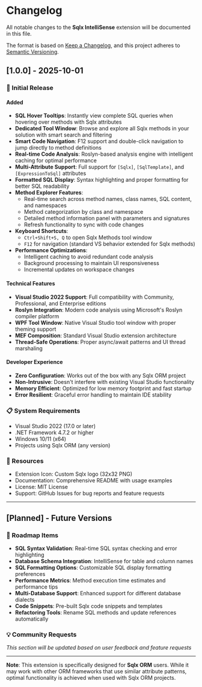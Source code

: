 # Changelog

All notable changes to the **Sqlx IntelliSense** extension will be documented in this file.

The format is based on [Keep a Changelog](https://keepachangelog.com/en/1.0.0/),
and this project adheres to [Semantic Versioning](https://semver.org/spec/v2.0.0.html).

## [1.0.0] - 2025-10-01

### 🎉 Initial Release

#### Added
- **SQL Hover Tooltips**: Instantly view complete SQL queries when hovering over methods with Sqlx attributes
- **Dedicated Tool Window**: Browse and explore all Sqlx methods in your solution with smart search and filtering
- **Smart Code Navigation**: F12 support and double-click navigation to jump directly to method definitions
- **Real-time Code Analysis**: Roslyn-based analysis engine with intelligent caching for optimal performance
- **Multi-Attribute Support**: Full support for `[Sqlx]`, `[SqlTemplate]`, and `[ExpressionToSql]` attributes
- **Formatted SQL Display**: Syntax highlighting and proper formatting for better SQL readability
- **Method Explorer Features**:
  - Real-time search across method names, class names, SQL content, and namespaces
  - Method categorization by class and namespace
  - Detailed method information panel with parameters and signatures
  - Refresh functionality to sync with code changes
- **Keyboard Shortcuts**: 
  - `Ctrl+Shift+S, Q` to open Sqlx Methods tool window
  - `F12` for navigation (standard VS behavior extended for Sqlx methods)
- **Performance Optimizations**:
  - Intelligent caching to avoid redundant code analysis
  - Background processing to maintain UI responsiveness
  - Incremental updates on workspace changes

#### Technical Features
- **Visual Studio 2022 Support**: Full compatibility with Community, Professional, and Enterprise editions
- **Roslyn Integration**: Modern code analysis using Microsoft's Roslyn compiler platform
- **WPF Tool Window**: Native Visual Studio tool window with proper theming support
- **MEF Composition**: Standard Visual Studio extension architecture
- **Thread-Safe Operations**: Proper async/await patterns and UI thread marshaling

#### Developer Experience
- **Zero Configuration**: Works out of the box with any Sqlx ORM project
- **Non-Intrusive**: Doesn't interfere with existing Visual Studio functionality
- **Memory Efficient**: Optimized for low memory footprint and fast startup
- **Error Resilient**: Graceful error handling to maintain IDE stability

### 📋 System Requirements
- Visual Studio 2022 (17.0 or later)
- .NET Framework 4.7.2 or higher
- Windows 10/11 (x64)
- Projects using Sqlx ORM (any version)

### 🔗 Resources
- Extension Icon: Custom Sqlx logo (32x32 PNG)
- Documentation: Comprehensive README with usage examples
- License: MIT License
- Support: GitHub Issues for bug reports and feature requests

---

## [Planned] - Future Versions

### 🚧 Roadmap Items
- **SQL Syntax Validation**: Real-time SQL syntax checking and error highlighting
- **Database Schema Integration**: IntelliSense for table and column names
- **SQL Formatting Options**: Customizable SQL display formatting preferences
- **Performance Metrics**: Method execution time estimates and performance tips
- **Multi-Database Support**: Enhanced support for different database dialects
- **Code Snippets**: Pre-built Sqlx code snippets and templates
- **Refactoring Tools**: Rename SQL methods and update references automatically

### 💡 Community Requests
*This section will be updated based on user feedback and feature requests*

---

**Note**: This extension is specifically designed for **Sqlx ORM** users. While it may work with other ORM frameworks that use similar attribute patterns, optimal functionality is achieved when used with Sqlx ORM projects.
